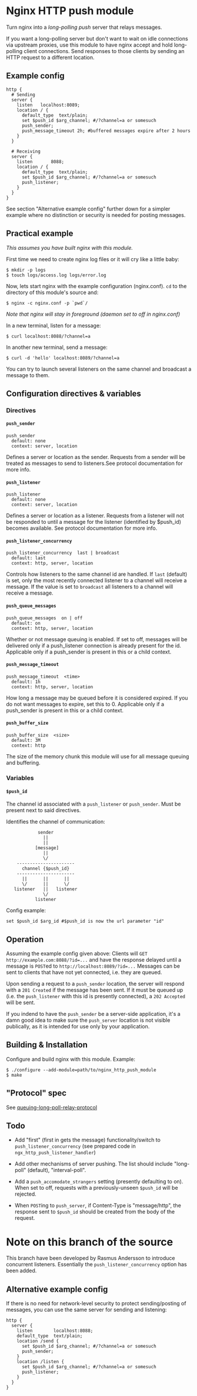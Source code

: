 # Nginx HTTP push module

Turn nginx into a _long-polling push_ server that relays messages. 

If you want a long-polling server but don't want to wait on idle connections 
via upstream proxies, use this module to have nginx accept and hold 
long-polling client connections. Send responses to those clients by sending 
an HTTP request to a different location.

## Example config

	http {
	  # Sending
	  server {
	    listen   localhost:8089;
	    location / {
	      default_type  text/plain;
	      set $push_id $arg_channel; #/?channel=a or somesuch
	      push_sender;
	      push_message_timeout 2h; #buffered messages expire after 2 hours
	    }
	  }
	
	  # Receiving
	  server {
	    listen       8088;
	    location / {
	      default_type  text/plain;
	      set $push_id $arg_channel; #/?channel=a or somesuch
	      push_listener;
	    }
	  }
	}

See section "Alternative example config" further down for a simpler example 
where no distinction or security is needed for posting messages.

## Practical example

_This assumes you have built nginx with this module._

First time we need to create nginx log files or it will cry like a little baby:

	$ mkdir -p logs
	$ touch logs/access.log logs/error.log

Now, lets start nginx with the example configuration (nginx.conf). `cd` to the 
directory of this module's source and:

	$ nginx -c nginx.conf -p `pwd`/

_Note that nginx will stay in foreground (daemon set to off in nginx.conf)_

In a new terminal, listen for a message:

	$ curl localhost:8088/?channel=a

In another new terminal, send a message:

	$ curl -d 'hello' localhost:8089/?channel=a

You can try to launch several listeners on the same channel and broadcast
a message to them.


## Configuration directives & variables

### Directives

#### `push_sender`

	push_sender
	  default: none
	  context: server, location

Defines a server or location as the sender. Requests from a sender will be 
treated as messages to send to listeners.See protocol documentation 
for more info.

#### `push_listener`

	push_listener
	  default: none
	  context: server, location
  
Defines a server or location as a listener. Requests from a listener will 
not be responded to until a message for the listener (identified by 
$push_id) becomes available. See protocol documentation for more info.

#### `push_listener_concurrency`

	push_listener_concurrency  last | broadcast
	  default: last
	  context: http, server, location
  
Controls how listeners to the same channel id are handled. If `last` (default) is set, only the most recently connected listener to a channel will receive a message. If the value is set to `broadcast` all listeners to a channel will receive a message.

#### `push_queue_messages`

	push_queue_messages  on | off
	  default: on
	  context: http, server, location
  
Whether or not message queuing is enabled. If set to off, messages will be 
delivered only if a push_listener connection is already present for the id. 
Applicable only if a push_sender is present in this or a child context. 

#### `push_message_timeout`

	push_message_timeout  <time>
	  default: 1h
	  context: http, server, location

How long a message may be queued before it is considered expired. If you do 
not want messages to expire, set this to 0. Applicable only if a push_sender 
is present in this or a child context. 

#### `push_buffer_size`

	push_buffer_size  <size>
	  default: 3M
	  context: http

The size of the memory chunk this module will use for all message queuing 
and buffering. 


### Variables

#### `$push_id`

The channel id associated with a `push_listener` or `push_sender`. Must be present next
to said directives.

Identifies the channel of communication:

                sender
                  ||
                  ||
               [message]
                  ||
                  \/
        ----------------------
          channel {$push_id} 
        ----------------------
          ||      ||      ||
          \/      ||      \/
       listener   ||   listener
                  \/
               listener

Config example:

	set $push_id $arg_id #$push_id is now the url parameter "id"


## Operation

Assuming the example config given above:
Clients will `GET http://example.com:8088/?id=...` and have the 
response delayed until a message is `POST`ed to `http://localhost:8089/?id=...`
Messages can be sent to clients that have not yet connected, i.e. they are 
queued.

Upon sending a request to a `push_sender` location, the server will respond with 
a `201 Created` if the message has been sent. If it must be queued up (i.e. the 
`push_listener` with this id is presently connected), a `202 Accepted` will be sent.
 
If you indend to have the `push_sender` be a server-side application, 
it's a damn good idea to make sure the `push_server` location is not visible
publically, as it is intended for use only by your application.


## Building & Installation

Configure and build nginx with this module. Example:

	$ ./configure --add-module=path/to/nginx_http_push_module
	$ make


## "Protocol" spec

See [queuing-long-poll-relay-protocol](http://wiki.github.com/slact/nginx_http_push_module/queuing-long-poll-relay-protocol)


## Todo

- Add "first" (first in gets the message) functionality/switch to
  `push_listener_concurrency` (see prepared code in `ngx_http_push_listener_handler`)

- Add other mechanisms of server pushing. The list should include
  "long-poll" (default), "interval-poll".

- Add a `push_accomodate_strangers` setting (presently defaulting to on). 
  When set to off, requests with a previously-unseen `$push_id` 
  will be rejected. 

- When `POST`ing to `push_server`, if Content-Type is "message/http", the 
  response sent to `$push_id` should be created from the body of the request.


# Note on this branch of the source

This branch have been developed by Rasmus Andersson to introduce concurrent 
listeners. Essentially the `push_listener_concurrency` option has been added.


## Alternative example config

If there is no need for network-level security to protect sending/posting of 
messages, you can use the same server for sending and listening:

	http {
	  server {
	    listen        localhost:8088;
	    default_type  text/plain;
	    location /send {
	      set $push_id $arg_channel; #/?channel=a or somesuch
	      push_sender;
	    }
	    location /listen {
	      set $push_id $arg_channel; #/?channel=a or somesuch
	      push_listener;
	    }
	  }
	}

